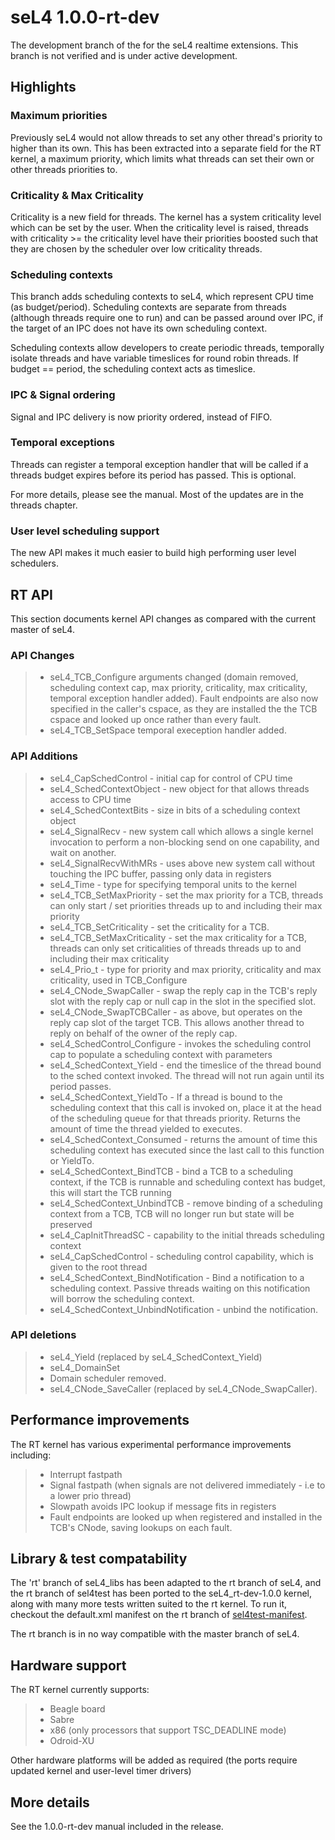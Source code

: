 # seL4 1.0.0-rt-dev


The development branch of the for the seL4 realtime extensions. This
branch is not verified and is under active development.

## Highlights


### Maximum priorities


Previously seL4 would not allow threads to set any other thread's
priority to higher than its own. This has been extracted into a separate
field for the RT kernel, a maximum priority, which limits what threads
can set their own or other threads priorities to.

### Criticality & Max Criticality


Criticality is a new field for threads. The kernel has a system
criticality level which can be set by the user. When the criticality
level is raised, threads with criticality &gt;= the criticality level
have their priorities boosted such that they are chosen by the scheduler
over low criticality threads.

### Scheduling contexts


This branch adds scheduling contexts to seL4, which represent CPU time
(as budget/period). Scheduling contexts are separate from threads
(although threads require one to run) and can be passed around over IPC,
if the target of an IPC does not have its own scheduling context.

Scheduling contexts allow developers to create periodic threads,
temporally isolate threads and have variable timeslices for round robin
threads. If budget == period, the scheduling context acts as timeslice.

### IPC & Signal ordering


Signal and IPC delivery is now priority ordered, instead of FIFO.

### Temporal exceptions


Threads can register a temporal exception handler that will be called if
a threads budget expires before its period has passed. This is optional.

For more details, please see the manual. Most of the updates are in the
threads chapter.

### User level scheduling support


The new API makes it much easier to build high performing user level
schedulers.

## RT API


This section documents kernel API changes as compared with the current
master of seL4.

### API Changes


> -   seL4\_TCB\_Configure arguments changed (domain removed, scheduling
>     context cap, max priority, criticality, max criticality, temporal
>     exception handler added). Fault endpoints are also now specified
>     in the caller's cspace, as they are installed the the TCB cspace
>     and looked up once rather than every fault.
> -   seL4\_TCB\_SetSpace temporal exeception handler added.

### API Additions


> -   seL4\_CapSchedControl - initial cap for control of CPU time
> -   seL4\_SchedContextObject - new object for that allows threads
>     access to CPU time
> -   seL4\_SchedContextBits - size in bits of a scheduling context
>     object
> -   seL4\_SignalRecv - new system call which allows a single kernel
>     invocation to perform a non-blocking send on one capability, and
>     wait on another.
> -   seL4\_SignalRecvWithMRs - uses above new system call without
>     touching the IPC buffer, passing only data in registers
> -   seL4\_Time - type for specifying temporal units to the kernel
> -   seL4\_TCB\_SetMaxPriority - set the max priority for a TCB,
>     threads can only start / set priorities threads up to and
>     including their max priority
> -   seL4\_TCB\_SetCriticality - set the criticality for a TCB.
> -   seL4\_TCB\_SetMaxCriticality - set the max criticality for a TCB,
>     threads can only set criticalities of threads threads up to and
>     including their max criticality
> -   seL4\_Prio\_t - type for priority and max priority, criticality
>     and max criticality, used in TCB\_Configure
> -   seL4\_CNode\_SwapCaller - swap the reply cap in the TCB's reply
>     slot with the reply cap or null cap in the slot in the
>     specified slot.
> -   seL4\_CNode\_SwapTCBCaller - as above, but operates on the reply
>     cap slot of the target TCB. This allows another thread to reply on
>     behalf of the owner of the reply cap.
> -   seL4\_SchedControl\_Configure - invokes the scheduling control cap
>     to populate a scheduling context with parameters
> -   seL4\_SchedContext\_Yield - end the timeslice of the thread bound
>     to the sched context invoked. The thread will not run again until
>     its period passes.
> -   seL4\_SchedContext\_YieldTo - If a thread is bound to the
>     scheduling context that this call is invoked on, place it at the
>     head of the scheduling queue for that threads priority. Returns
>     the amount of time the thread yielded to executes.
> -   seL4\_SchedContext\_Consumed - returns the amount of time this
>     scheduling context has executed since the last call to this
>     function or YieldTo.
> -   seL4\_SchedContext\_BindTCB - bind a TCB to a scheduling context,
>     if the TCB is runnable and scheduling context has budget, this
>     will start the TCB running
> -   seL4\_SchedContext\_UnbindTCB - remove binding of a scheduling
>     context from a TCB, TCB will no longer run but state will be
>     preserved
> -   seL4\_CapInitThreadSC - capability to the initial threads
>     scheduling context
> -   seL4\_CapSchedControl - scheduling control capability, which is
>     given to the root thread
> -   seL4\_SchedContext\_BindNotification - Bind a notification to a
>     scheduling context. Passive threads waiting on this notification
>     will borrow the scheduling context.
> -   seL4\_SchedContext\_UnbindNotification - unbind the notification.

### API deletions


> -   seL4\_Yield (replaced by seL4\_SchedContext\_Yield)
> -   seL4\_DomainSet
> -   Domain scheduler removed.
> -   seL4\_CNode\_SaveCaller (replaced by seL4\_CNode\_SwapCaller).

## Performance improvements


The RT kernel has various experimental performance improvements
including:

> -   Interrupt fastpath
> -   Signal fastpath (when signals are not delivered immediately - i.e
>     to a lower prio thread)
> -   Slowpath avoids IPC lookup if message fits in registers
> -   Fault endpoints are looked up when registered and installed in the
>     TCB's CNode, saving lookups on each fault.

## Library & test compatability


The 'rt' branch of seL4\_libs has been adapted to the rt branch of seL4,
and the rt branch of sel4test has been ported to the seL4\_rt-dev-1.0.0
kernel, along with many more tests written suited to the rt kernel. To
run it, checkout the default.xml manifest on the rt branch of
[sel4test-manifest](https://github.com/seL4/sel4test-manifest/tree/rt).

The rt branch is in no way compatible with the master branch of seL4.

## Hardware support


The RT kernel currently supports:

> -   Beagle board
> -   Sabre
> -   x86 (only processors that support TSC\_DEADLINE mode)
> -   Odroid-XU

Other hardware platforms will be added as required (the ports require
updated kernel and user-level timer drivers)

## More details


See the 1.0.0-rt-dev manual included in the release.

